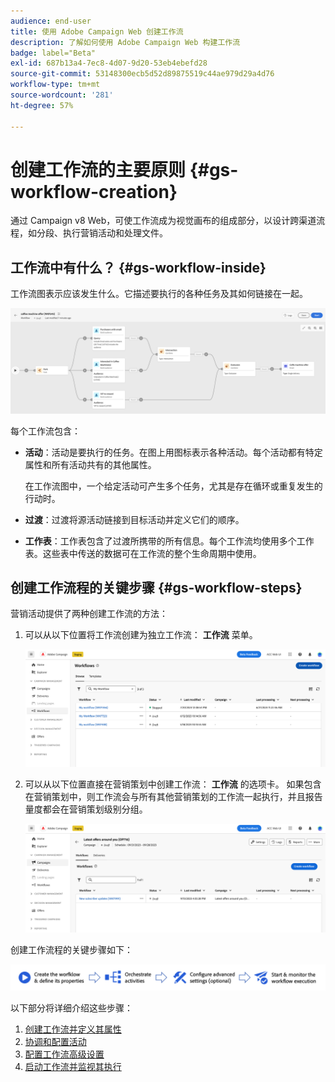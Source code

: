 ```yaml
---
audience: end-user
title: 使用 Adobe Campaign Web 创建工作流
description: 了解如何使用 Adobe Campaign Web 构建工作流
badge: label="Beta"
exl-id: 687b13a4-7ec8-4d07-9d20-53eb4ebefd28
source-git-commit: 53148300ecb5d52d89875519c44ae979d29a4d76
workflow-type: tm+mt
source-wordcount: '281'
ht-degree: 57%

---
```



# 创建工作流的主要原则 {#gs-workflow-creation}

通过 Campaign v8 Web，可使工作流成为视觉画布的组成部分，以设计跨渠道流程，如分段、执行营销活动和处理文件。


## 工作流中有什么？ {#gs-workflow-inside}

工作流图表示应该发生什么。它描述要执行的各种任务及其如何链接在一起。

![](assets/workflow-example.png)

每个工作流包含：

* **活动**：活动是要执行的任务。在图上用图标表示各种活动。每个活动都有特定属性和所有活动共有的其他属性。

  在工作流图中，一个给定活动可产生多个任务，尤其是存在循环或重复发生的行动时。

* **过渡**：过渡将源活动链接到目标活动并定义它们的顺序。

* **工作表**：工作表包含了过渡所携带的所有信息。每个工作流均使用多个工作表。这些表中传送的数据可在工作流的整个生命周期中使用。

## 创建工作流程的关键步骤 {#gs-workflow-steps}


营销活动提供了两种创建工作流的方法：

1. 可以从以下位置将工作流创建为独立工作流： **工作流** 菜单。

   ![](assets/create-a-standalone-wf.png)

1. 可以从以下位置直接在营销策划中创建工作流： **工作流** 的选项卡。 如果包含在营销策划中，则工作流会与所有其他营销策划的工作流一起执行，并且报告量度都会在营销策划级别分组。

   ![](assets/create-a-wf-from-a-campaign.png)


创建工作流程的关键步骤如下：

![](assets/workflow-creation-process.png)

以下部分将详细介绍这些步骤：

1. [创建工作流并定义其属性](create-workflow.md)
1. [协调和配置活动](orchestrate-activities.md)
1. [配置工作流高级设置](workflow-settings.md)
1. [启动工作流并监视其执行](start-monitor-workflows.md)

